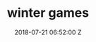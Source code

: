 ---
title: winter games
date: 2018-07-21 06:52:00 Z
video: https://s3.eu-west-2.amazonaws.com/tanjun/case-studies/big-and-bold/reel
description: Lorem ipsum dolor sit amet, consectetur adipiscing elit. Morbi laoreet
  accumsan tempus. Nullam magna justo, porttitor vitae mi maximus, pellentesque tristique
  ex. Vivamus aliquet ipsum.
client: parkrun
featured: true
layout: work
service:
- digital campaigns
- CONCEPTS & CREATIVES
- PRODUCTION
- EDITING
- VFX
- COLOUR GRADE
- EQUIPMENT HIRE
---
